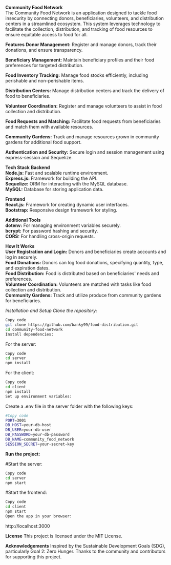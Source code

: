 **Community Food Network**<br>
The Community Food Network is an application designed to tackle food insecurity by connecting donors, beneficiaries, volunteers, and distribution centers in a streamlined ecosystem. This system leverages technology to facilitate the collection, distribution, and tracking of food resources to ensure equitable access to food for all.

**Features**
**Donor Management:**
Register and manage donors, track their donations, and ensure transparency.

**Beneficiary Management:**
Maintain beneficiary profiles and their food preferences for targeted distribution.

**Food Inventory Tracking:**
Manage food stocks efficiently, including perishable and non-perishable items.

**Distribution Centers:**
Manage distribution centers and track the delivery of food to beneficiaries.

**Volunteer Coordination:**
Register and manage volunteers to assist in food collection and distribution.

**Food Requests and Matching:**
Facilitate food requests from beneficiaries and match them with available resources.

**Community Gardens:**
Track and manage resources grown in community gardens for additional food support.

**Authentication and Security:**
Secure login and session management using express-session and Sequelize.

**Tech Stack**
**Backend** <br>
**Node.js:** Fast and scalable runtime environment.<br>
**Express.js:** Framework for building the API.<br>
**Sequelize:** ORM for interacting with the MySQL database.<br>
**MySQL:** Database for storing application data.<br>

**Frontend**<br>
**React.js:** Framework for creating dynamic user interfaces.<br>
**Bootstrap:** Responsive design framework for styling.<br>

**Additional Tools**<br>
**dotenv:** For managing environment variables securely.<br>
**bcrypt:** For password hashing and security.<br>
**CORS:** For handling cross-origin requests.<br>

**How It Works**<br>
**User Registration and Login:**
Donors and beneficiaries create accounts and log in securely.<br>
**Food Donations:**
Donors can log food donations, specifying quantity, type, and expiration dates.<br>
**Food Distribution:**
Food is distributed based on beneficiaries' needs and preferences.<br>
**Volunteer Coordination:**
Volunteers are matched with tasks like food collection and distribution.<br>
**Community Gardens:**
Track and utilize produce from community gardens for beneficiaries.<br>

*Installation and Setup*
*Clone the repository:*

```bash
Copy code
git clone https://github.com/banky99/food-distribution.git
cd community-food-network
Install dependencies:
```
For the server:
```bash
Copy code
cd server
npm install
```
For the client:
```bash
Copy code
cd client
npm install
Set up environment variables:
```
Create a .env file in the server folder with the following keys:
```bash
#Copy code
PORT=3001
DB_HOST=your-db-host
DB_USER=your-db-user
DB_PASSWORD=your-db-password
DB_NAME=community_food_network
SESSION_SECRET=your-secret-key
```
**Run the project:**

#Start the server:
```bash
Copy code
cd server
npm start
```
#Start the frontend:
```bash
Copy code
cd client
npm start
Open the app in your browser:
```

http://localhost:3000

**License**
This project is licensed under the MIT License.

**Acknowledgements**
Inspired by the Sustainable Development Goals (SDG), particularly Goal 2: Zero Hunger.
Thanks to the community and contributors for supporting this project.